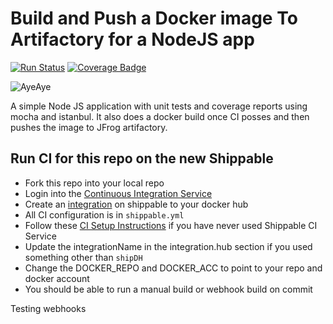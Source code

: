 # Build and Push a Docker image To Artifactory for a NodeJS app
[![Run Status](https://api.shippable.com/projects/5ac6a85f54f7fe070052d7ef/badge?branch=master)](https://app.shippable.com/github/devops-recipes/node_app_jfog) [![Coverage Badge](https://api.shippable.com/projects/5ac6a85f54f7fe070052d7ef/coverageBadge?branch=master)](https://app.shippable.com/github/devops-recipes/node_app_jfog)

![AyeAye](https://github.com/devops-recipes/push-docker-hub/blob/master/public/resources/images/captain.png)

A simple Node JS application with unit tests and coverage reports using mocha
and istanbul. It also does a docker build once CI posses and then pushes the image
to JFrog artifactory.

## Run CI for this repo on the new Shippable
* Fork this repo into your local repo
* Login into the [Continuous Integration Service](wwww.shippable.com)
* Create an [integration](http://docs.shippable.com/platform/integration/jfrog-artifactoryKey/#jfrog-artifactory-integration) on shippable to your docker hub
* All CI configuration is in `shippable.yml`
* Follow these [CI Setup Instructions](http://docs.shippable.com/ci/runFirstBuild/) if you have never used Shippable CI Service
* Update the integrationName in the integration.hub section if you used something other than `shipDH`
* Change the DOCKER_REPO and DOCKER_ACC to point to your repo and docker account
* You should be able to run a manual build or webhook build on commit

Testing webhooks
